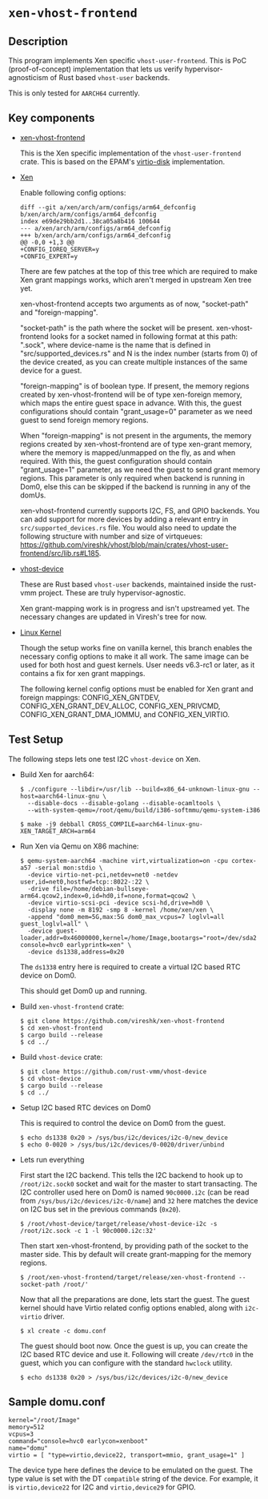 # `xen-vhost-frontend`

## Description
This program implements Xen specific `vhost-user-frontend`. This is PoC
(proof-of-concept) implementation that lets us verify hypervisor-agnosticism of
Rust based `vhost-user` backends.

This is only tested for `AARCH64` currently.

## Key components

- [xen-vhost-frontend](https://github.com/vireshk/xen-vhost-frontend/tree/main)

  This is the Xen specific implementation of the `vhost-user-frontend` crate.
  This is based on the EPAM's
  [virtio-disk](https://github.com/xen-troops/virtio-disk) implementation.

- [Xen](https://github.com/vireshk/xen/tree/master)

  Enable following config options:

  ```
  diff --git a/xen/arch/arm/configs/arm64_defconfig b/xen/arch/arm/configs/arm64_defconfig
  index e69de29bb2d1..38ca05a8b416 100644
  --- a/xen/arch/arm/configs/arm64_defconfig
  +++ b/xen/arch/arm/configs/arm64_defconfig
  @@ -0,0 +1,3 @@
  +CONFIG_IOREQ_SERVER=y
  +CONFIG_EXPERT=y

  ```

  There are few patches at the top of this tree which are required to make Xen
  grant mappings works, which aren't merged in upstream Xen tree yet.

  xen-vhost-frontend accepts two arguments as of now, "socket-path" and
  "foreign-mapping".

  "socket-path" is the path where the socket will be present. xen-vhost-frontend
  looks for a socket named in following format at this path:
  "<device-name>.sock<N>", where device-name is the name that is defined in
  "src/supported_devices.rs" and N is the index number (starts from 0) of the
  device created, as you can create multiple instances of the same device for a
  guest.

  "foreign-mapping" is of boolean type. If present, the memory regions created
  by xen-vhost-frontend will be of type xen-foreign memory, which maps the
  entire guest space in advance. With this, the guest configurations should
  contain "grant_usage=0" parameter as we need guest to send foreign memory
  regions.

  When "foreign-mapping" is not present in the arguments, the memory regions
  created by xen-vhost-frontend are of type xen-grant memory, where the memory
  is mapped/unmapped on the fly, as and when required. With this, the guest
  configuration should contain "grant_usage=1" parameter, as we need the
  guest to send grant memory regions. This parameter is only required when
  backend is running in Dom0, else this can be skipped if the backend is running
  in any of the domUs.

  xen-vhost-frontend currently supports I2C, FS, and GPIO backends. You can add
  support for more devices by adding a relevant entry in
  `src/supported_devices.rs` file. You would also need to update the following
  structure with number and size of virtqueues:
  https://github.com/vireshk/vhost/blob/main/crates/vhost-user-frontend/src/lib.rs#L185.

- [vhost-device](https://github.com/vireshk/vhost-device/tree/main)

  These are Rust based `vhost-user` backends, maintained inside the rust-vmm
  project. These are truly hypervisor-agnostic.

  Xen grant-mapping work is in progress and isn't upstreamed yet. The necessary
  changes are updated in Viresh's tree for now.

- [Linux Kernel](https://git.kernel.org/pub/scm/linux/kernel/git/vireshk/linux.git/log/?h=xen/host)

  Though the setup works fine on vanilla kernel, this branch enables the
  necessary config options to make it all work. The same image can be used for
  both host and guest kernels. User needs v6.3-rc1 or later, as it contains a
  fix for xen grant mappings.

  The following kernel config options must be enabled for Xen grant and foreign
  mappings: CONFIG_XEN_GNTDEV, CONFIG_XEN_GRANT_DEV_ALLOC, CONFIG_XEN_PRIVCMD,
  CONFIG_XEN_GRANT_DMA_IOMMU, and CONFIG_XEN_VIRTIO.


## Test Setup

The following steps lets one test I2C `vhost-device` on Xen.

- Build Xen for aarch64:

  ```
  $ ./configure --libdir=/usr/lib --build=x86_64-unknown-linux-gnu --host=aarch64-linux-gnu \
    --disable-docs --disable-golang --disable-ocamltools \
    --with-system-qemu=/root/qemu/build/i386-softmmu/qemu-system-i386
  
  $ make -j9 debball CROSS_COMPILE=aarch64-linux-gnu- XEN_TARGET_ARCH=arm64
  ```

- Run Xen via Qemu on X86 machine:

  ```
  $ qemu-system-aarch64 -machine virt,virtualization=on -cpu cortex-a57 -serial mon:stdio \
    -device virtio-net-pci,netdev=net0 -netdev user,id=net0,hostfwd=tcp::8022-:22 \
    -drive file=/home/debian-bullseye-arm64.qcow2,index=0,id=hd0,if=none,format=qcow2 \
    -device virtio-scsi-pci -device scsi-hd,drive=hd0 \
    -display none -m 8192 -smp 8 -kernel /home/xen/xen \
    -append "dom0_mem=5G,max:5G dom0_max_vcpus=7 loglvl=all guest_loglvl=all" \
    -device guest-loader,addr=0x46000000,kernel=/home/Image,bootargs="root=/dev/sda2 console=hvc0 earlyprintk=xen" \
    -device ds1338,address=0x20
  ```
  The `ds1338` entry here is required to create a virtual I2C based RTC device
  on Dom0.

  This should get Dom0 up and running.

- Build `xen-vhost-frontend` crate:

  ```
  $ git clone https://github.com/vireshk/xen-vhost-frontend
  $ cd xen-vhost-frontend
  $ cargo build --release
  $ cd ../
  ```

- Build `vhost-device` crate:

  ```
  $ git clone https://github.com/rust-vmm/vhost-device
  $ cd vhost-device
  $ cargo build --release
  $ cd ../
  ```

- Setup I2C based RTC devices on Dom0

  This is required to control the device on Dom0 from the guest.

  ```
  $ echo ds1338 0x20 > /sys/bus/i2c/devices/i2c-0/new_device
  $ echo 0-0020 > /sys/bus/i2c/devices/0-0020/driver/unbind
  ```

- Lets run everything

  First start the I2C backend. This tells the I2C backend to hook up to
  `/root/i2c.sock0` socket and wait for the master to start transacting. The
  I2C controller used here on Dom0 is named `90c0000.i2c` (can be read from
  `/sys/bus/i2c/devices/i2c-0/name`) and `32` here matches the device on I2C bus
  set in the previous commands (`0x20`).

  ```
  $ /root/vhost-device/target/release/vhost-device-i2c -s /root/i2c.sock -c 1 -l 90c0000.i2c:32'
  ```

  Then start xen-vhost-frontend, by providing path of the socket to the master
  side. This by default will create grant-mapping for the memory regions.

  ```
  $ /root/xen-vhost-frontend/target/release/xen-vhost-frontend --socket-path /root/'
  ```

  Now that all the preparations are done, lets start the guest. The guest kernel
  should have Virtio related config options enabled, along with `i2c-virtio`
  driver.

  ```
  $ xl create -c domu.conf
  ```

  The guest should boot now. Once the guest is up, you can create the I2C based
  RTC device and use it. Following will create `/dev/rtc0` in the guest, which you
  can configure with the standard `hwclock` utility.

  ```
  $ echo ds1338 0x20 > /sys/bus/i2c/devices/i2c-0/new_device
  ```

## Sample domu.conf

  ```
  kernel="/root/Image"
  memory=512
  vcpus=3
  command="console=hvc0 earlycon=xenboot"
  name="domu"
  virtio = [ "type=virtio,device22, transport=mmio, grant_usage=1" ]
  ```

  The device type here defines the device to be emulated on the guest. The type
  value is set with the DT `compatible` string of the device. For example,
  it is `virtio,device22` for I2C and `virtio,device29` for GPIO.

